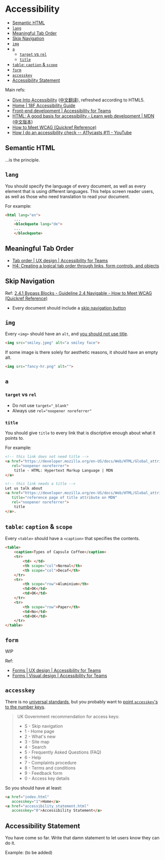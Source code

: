 # Accessibility

<!-- MarkdownTOC -->

- [Semantic HTML](#semantic-html)
- [`lang`](#lang)
- [Meaningful Tab Order](#meaningful-tab-order)
- [Skip Navigation](#skip-navigation)
- [`img`](#img)
- [`a`](#a)
    - [`target` vs `rel`](#target-vs-rel)
    - [`title`](#title)
- [`table`: `caption` & `scope`](#table-caption--scope)
- [`form`](#form)
- [`accesskey`](#accesskey)
- [Accessibility Statement](#accessibility-statement)

<!-- /MarkdownTOC -->

Main refs:

- [Dive Into Accessibility](https://web.archive.org/web/20110927131211/http://diveintoaccessibility.org/) ([中文翻译](http://dia.z6i.org/)), refreshed according to HTML5.
- [Home | 18F Accessibility Guide](https://accessibility.18f.gov/)
- [Front-end development | Accessibility for Teams](https://accessibility.digital.gov/front-end/getting-started/)
- [HTML: A good basis for accessibility - Learn web development | MDN](https://developer.mozilla.org/en-US/docs/Learn/Accessibility/HTML) ([中文版本](https://developer.mozilla.org/zh-CN/docs/learn/Accessibility/HTML:%E4%B8%BA%E5%8F%AF%E8%AE%BF%E9%97%AE%E6%80%A7%E6%8F%90%E4%BE%9B%E4%B8%80%E4%B8%AA%E8%89%AF%E5%A5%BD%E7%9A%84%E5%9F%BA%E7%A1%80))
- [How to Meet WCAG (Quickref Reference)](https://www.w3.org/WAI/WCAG21/quickref/?versions=2.0#meaningful-sequence)
- [How I do an accessibility check -- A11ycasts #11 - YouTube](https://www.youtube.com/watch?v=cOmehxAU_4s&feature=youtu.be)

## Semantic HTML

…is the principle.

## `lang`

You should specify the language of every document, as well as every element that is using different languages. This helps screen reader users, as well as those who need translation to read your document.

For example:

```html
<html lang="en">
    ...
    <blockquote lang="de">
    ...
    </blockquote>
```

## Meaningful Tab Order

- [Tab order | UX design | Accessibility for Teams](https://accessibility.digital.gov/ux/tab-order/)
- [H4: Creating a logical tab order through links, form controls, and objects](https://www.w3.org/WAI/WCAG21/Techniques/html/H4.html)

## Skip Navigation

Ref: [2.4.1 Bypass Blocks - Guideline 2.4 Navigable - How to Meet WCAG (Quickref Reference)](https://www.w3.org/WAI/WCAG21/quickref/?versions=2.0#bypass-blocks)

- Every document should include a [skip navigation button](https://webaim.org/techniques/skipnav/)


## `img`

Every `<img>` should have an `alt`, and [you should not use title](https://developer.paciellogroup.com/blog/2013/01/using-the-html-title-attribute-updated/).

```html
<img src="smiley.jpeg" alt="a smiley face">
```

If some image is there solely for aesthetic reasons, it should have an empty alt.

```html
<img src="fancy-hr.png" alt="">
```

<!-- 
```html
<img src="smiley.jpeg" alt="a smiley face" title="Smiley face of John Smith">
```
 -->

## `a`

### `target` vs `rel`

- Do not use `target="_blank"`
- Always use `rel="noopener noreferrer"`

### `title`

You should give `title` to every link that is discriptive enough about what it points to.

For example:

```html
<!-- this link does not need title -->
<a href="https://developer.mozilla.org/en-US/docs/Web/HTML/Global_attributes/title"
   rel="noopener noreferrer">
    title - HTML: Hypertext Markup Language | MDN
</a>

<!-- this link needs a title -->
Let us talk about 
<a href="https://developer.mozilla.org/en-US/docs/Web/HTML/Global_attributes/title"
   title="reference page of title attribute on MDN"
   rel="noopener noreferrer">
    title
</a>.
```


## `table`: `caption` & `scope`

Every `<table>` should have a `<caption>` that specifies the contents.

```html
<table>
    <caption>Types of Capsule Coffee</caption>
    <tr>
        <td> </td>
        <th scope="col">Normal</th>
        <th scope="col">Decaf</th>
    </tr>
    <tr>
        <th scope="row">Aluminium</th>
        <td>OK</td>
        <td>OK</td>
    </tr>
    <tr>
        <th scope="row">Paper</th>
        <td>No</td>
        <td>OK</td>
    </tr>
</table>
```

## `form`

WIP

Ref: 

- [Forms | UX design | Accessibility for Teams](https://accessibility.digital.gov/ux/forms/)
- [Forms | Visual design | Accessibility for Teams](https://accessibility.digital.gov/visual-design/forms/)

## `accesskey`

There is no [universal standards](https://www.standardaccesskeys.com/SAK2014/#spec), but you probably want to [point `accesskey`'s to the number keys](https://www.sitepoint.com/community/t/access-keys-is-there-a-standard/51430).

> UK Government recommendation for access keys:
> 
> * S - Skip navigation
> * 1 - Home page
> * 2 - What's new
> * 3 - Site map
> * 4 - Search
> * 5 - Frequently Asked Questions (FAQ)
> * 6 - Help
> * 7 - Complaints procedure
> * 8 - Terms and conditions
> * 9 - Feedback form
> * 0 - Access key details

So you should have at least:

```html
<a href="index.html" 
   accesskey="1">Home</a>
<a href="accessibility_statement.html" 
   accesskey="0">Accessibility Statement</a>
```

## Accessibility Statement

You have come so far. Write that damn statement to let users know they can do it.

Example: (to be added)

